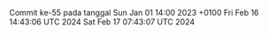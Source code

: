 Commit ke-55 pada tanggal Sun Jan 01 14:00 2023 +0100
Fri Feb 16 14:43:06 UTC 2024
Sat Feb 17 07:43:07 UTC 2024
